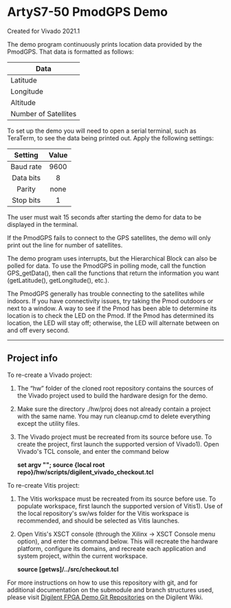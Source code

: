 # ArtyS7-50 PmodGPS Demo

Created for Vivado 2021.1


The demo program continuously prints location data provided by the PmodGPS. That
data is formatted as follows:

 | Data |
 |---|
| Latitude |
| Longitude |
| Altitude |
| Number of Satellites |

To set up the demo you will need to open a serial terminal, such as TeraTerm, to
see the data being printed out.
Apply the following settings:

| Setting | Value |
|:---:|:---:|
|Baud rate | 9600|
|Data bits| 8 |
|Parity | none |
|Stop bits| 1 |

The user must wait 15 seconds after starting the demo for data to be displayed in the terminal. 

If the PmodGPS fails to connect to the GPS satellites, the demo will only print
out the line for number of satellites.

The demo program uses interrupts, but the Hierarchical Block can also be polled for data. To use
the PmodGPS in polling mode, call the function GPS_getData(), then call the functions
that return the information you want (getLatitude(), getLongitude(), etc.).

The PmodGPS generally has trouble connecting to the satellites while indoors. If
you have connectivity issues, try taking the Pmod outdoors or next to a window.
A way to see if the Pmod has been able to determine its location is to check
the LED on the Pmod. If the Pmod has determined its location, the LED will stay
off; otherwise, the LED will alternate between on and off every second.

---
## Project info

To re-create a Vivado project:

1. The “hw” folder of the cloned root repository contains the sources of the Vivado project used to build the hardware design for the demo. 
2. Make sure the directory ./hw/proj does not already contain a project with the same name. 
   You may run cleanup.cmd to delete everything except the utility files.
3. The Vivado project must be recreated from its source before use. To create the project, first launch the supported version of Vivado1).
 Open Vivado's TCL console, and enter the command below
 
    **set argv ""; source {local root repo}/hw/scripts/digilent_vivado_checkout.tcl**
	
To re-create Vitis project:

1. The Vitis workspace must be recreated from its source before use. To populate workspace, first launch the supported version of Vitis1). 
Use of the local repository's sw/ws folder for the Vitis workspace is recommended, and should be selected as Vitis launches. 
2. Open Vitis's XSCT console (through the Xilinx → XSCT Console menu option), and enter the command below. 
This will recreate the hardware platform, configure its domains, and recreate each application and system project, within the current workspace. 

   **source [getws]/../src/checkout.tcl**
   
For more instructions on how to use this repository with git, and for additional documentation on the submodule and branch structures used, please visit
[Digilent FPGA Demo Git Repositories](https://digilent.com/reference/programmable-logic/documents/git?redirect=1) on the Digilent Wiki.
